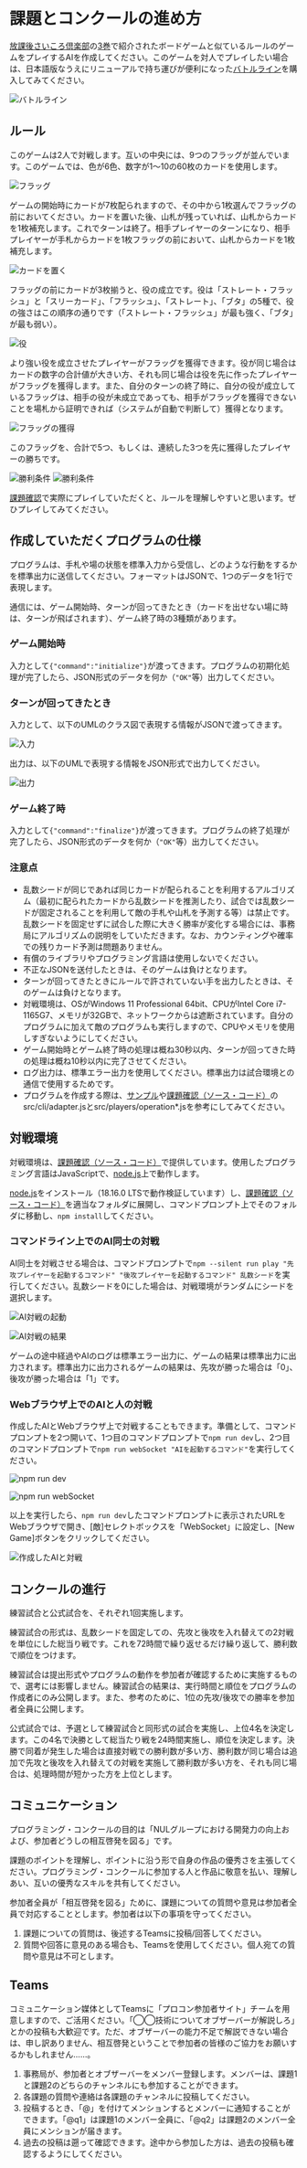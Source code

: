 # 課題とコンクールの進め方

[放課後さいころ倶楽部](https://gekkansunday.net/work/395/)の[3巻](https://shogakukan-comic.jp/book?isbn=9784091247681)で紹介されたボードゲームと似ているルールのゲームをプレイするAIを作成してください。このゲームを対人でプレイしたい場合は、日本語版なうえにリニューアルで持ち運びが便利になった[バトルライン](https://www.amazon.co.jp/%E3%82%AF%E3%83%AD%E3%83%8E%E3%83%8E%E3%83%BC%E3%83%84%E3%82%B2%E3%83%BC%E3%83%A0-%E3%83%90%E3%83%88%E3%83%AB%E3%83%A9%E3%82%A4%E3%83%B3-%E6%97%A5%E6%9C%AC%E8%AA%9E%E7%89%88-2023/dp/B0C1VGBZG7/ref=sr_1_1)を購入してみてください。

![バトルライン](./images/battle-line.jpg)

## ルール

このゲームは2人で対戦します。互いの中央には、9つのフラッグが並んでいます。このゲームでは、色が6色、数字が1〜10の60枚のカードを使用します。

![フラッグ](./images/9-flags.jpg)

ゲームの開始時にカードが7枚配られますので、その中から1枚選んでフラッグの前においてください。カードを置いた後、山札が残っていれば、山札からカードを1枚補充します。これでターンは終了。相手プレイヤーのターンになり、相手プレイヤーが手札からカードを1枚フラッグの前において、山札からカードを1枚補充します。

![カードを置く](./images/put-a-card.jpg)

フラッグの前にカードが3枚揃うと、役の成立です。役は「ストレート・フラッシュ」と「スリーカード」、「フラッシュ」、「ストレート」、「ブタ」の5種で、役の強さはこの順序の通りです（「ストレート・フラッシュ」が最も強く、「ブタ」が最も弱い）。

![役](./images/rank.jpg)

より強い役を成立させたプレイヤーがフラッグを獲得できます。役が同じ場合はカードの数字の合計値が大きい方、それも同じ場合は役を先に作ったプレイヤーがフラッグを獲得します。また、自分のターンの終了時に、自分の役が成立しているフラッグは、相手の役が未成立であっても、相手がフラッグを獲得できないことを場札から証明できれば（システムが自動で判断して）獲得となります。

![フラッグの獲得](./images/getting-flags.jpg)

このフラッグを、合計で5つ、もしくは、連続した3つを先に獲得したプレイヤーの勝ちです。

![勝利条件](./images/win-1.jpg)
![勝利条件](./images/win-2.jpg)

[課題確認](./front-line/dist/index.html)で実際にプレイしていただくと、ルールを理解しやすいと思います。ぜひプレイしてみてください。

## 作成していただくプログラムの仕様

プログラムは、手札や場の状態を標準入力から受信し、どのような行動をするかを標準出力に送信してください。フォーマットはJSONで、1つのデータを1行で表現します。

通信には、ゲーム開始時、ターンが回ってきたとき（カードを出せない場に時は、ターンが飛ばされます）、ゲーム終了時の3種類があります。

### ゲーム開始時

入力として`{"command":"initialize"}`が渡ってきます。プログラムの初期化処理が完了したら、JSON形式のデータを何か（`"OK"`等）出力してください。

### ターンが回ってきたとき

入力として、以下のUMLのクラス図で表現する情報がJSONで渡ってきます。

![入力](./images/input.png)

出力は、以下のUMLで表現する情報をJSON形式で出力してください。

![出力](./images/output.png)

### ゲーム終了時

入力として`{"command":"finalize"}`が渡ってきます。プログラムの終了処理が完了したら、JSON形式のデータを何か（`"OK"`等）出力してください。

### 注意点

* 乱数シードが同じであれば同じカードが配られることを利用するアルゴリズム（最初に配られたカードから乱数シードを推測したり、試合では乱数シードが固定されることを利用して敵の手札や山札を予測する等）は禁止です。乱数シードを固定せずに試合した際に大きく勝率が変化する場合には、事務局にアルゴリズムの説明をしていただきます。なお、カウンティングや確率での残りカード予測は問題ありません。
* 有償のライブラリやプログラミング言語は使用しないでください。
* 不正なJSONを送付したときは、そのゲームは負けとなります。
* ターンが回ってきたときにルールで許されていない手を出力したときは、そのゲームは負けとなります。
* 対戦環境は、OSがWindows 11 Professional 64bit、CPUがIntel Core i7-1165G7、メモリが32GBで、ネットワークからは遮断されています。自分のプログラムに加えて敵のプログラムも実行しますので、CPUやメモリを使用しすぎないようにしてください。
* ゲーム開始時とゲーム終了時の処理は概ね30秒以内、ターンが回ってきた時の処理は概ね10秒以内に完了させてください。
* ログ出力は、標準エラー出力を使用してください。標準出力は試合環境との通信で使用するためです。
* プログラムを作成する際は、[サンプル](./python-example.zip)や[課題確認（ソース・コード）](./front-line.zip)のsrc/cli/adapter.jsとsrc/players/operation*.jsを参考にしてみてください。

## 対戦環境

対戦環境は、[課題確認（ソース・コード）](./front-line.zip)で提供しています。使用したプログラミング言語はJavaScriptで、[node.js](https://nodejs.org/ja)上で動作します。

[node.js](https://nodejs.org/ja)をインストール（18.16.0 LTSで動作検証しています）し、[課題確認（ソース・コード）](./front-line.zip)を適当なフォルダに展開し、コマンドプロンプト上でそのフォルダに移動し、`npm install`してください。

### コマンドライン上でのAI同士の対戦

AI同士を対戦させる場合は、コマンドプロンプトで`npm --silent run play "先攻プレイヤーを起動するコマンド" "後攻プレイヤーを起動するコマンド" 乱数シード`を実行してください。乱数シードを0にした場合は、対戦環境がランダムにシードを選択します。

![AI対戦の起動](./images/npm-run-play-1.png)

![AI対戦の結果](./images/npm-run-play-2.png)

ゲームの途中経過やAIのログは標準エラー出力に、ゲームの結果は標準出力に出力されます。標準出力に出力されるゲームの結果は、先攻が勝った場合は「0」、後攻が勝った場合は「1」です。

### Webブラウザ上でのAIと人の対戦

作成したAIとWebブラウザ上で対戦することもできます。準備として、コマンドプロンプトを2つ開いて、1つ目のコマンドプロンプトで`npm run dev`し、2つ目のコマンドプロンプトで`npm run webSocket "AIを起動するコマンド"`を実行してください。

![npm run dev](./images/npm-run-dev.png)

![npm run webSocket](./images/npm-run-webSocket.png)

以上を実行したら、`npm run dev`したコマンドプロンプトに表示されたURLをWebブラウザで開き、\[敵\]セレクトボックスを「WebSocket」に設定し、\[New Game\]ボタンをクリックしてください。

![作成したAIと対戦](./images/play-with-ai.png)

## コンクールの進行

練習試合と公式試合を、それぞれ1回実施します。

練習試合の形式は、乱数シードを固定しての、先攻と後攻を入れ替えての2対戦を単位にした総当り戦です。これを72時間で繰り返せるだけ繰り返して、勝利数で順位をつけます。

練習試合は提出形式やプログラムの動作を参加者が確認するために実施するもので、選考には影響しません。練習試合の結果は、実行時間と順位をプログラムの作成者にのみ公開します。また、参考のために、1位の先攻/後攻での勝率を参加者全員に公開します。

公式試合では、予選として練習試合と同形式の試合を実施し、上位4名を決定します。この4名で決勝として総当たり戦を24時間実施し、順位を決定します。決勝で同着が発生した場合は直接対戦での勝利数が多い方、勝利数が同じ場合は追加で先攻と後攻を入れ替えての対戦を実施して勝利数が多い方を、それも同じ場合は、処理時間が短かった方を上位とします。

## コミュニケーション

プログラミング・コンクールの目的は「NULグループにおける開発力の向上および、参加者どうしの相互啓発を図る」です。

課題のポイントを理解し、ポイントに沿う形で自身の作品の優秀さを主張してください。プログラミング・コンクールに参加する人と作品に敬意を払い、理解しあい、互いの優秀なスキルを共有してください。

参加者全員が「相互啓発を図る」ために、課題についての質問や意見は参加者全員で対応することとします。参加者は以下の事項を守ってください。

1. 課題についての質問は、後述するTeamsに投稿/回答してください。
2. 質問や回答に意見のある場合も、Teamsを使用してください。個人宛ての質問や意見は不可とします。

## Teams

コミュニケーション媒体としてTeamsに「プロコン参加者サイト」チームを用意しますので、ご活用ください。「◯◯技術についてオブザーバーが解説しろ」とかの投稿も大歓迎です。ただ、オブザーバーの能力不足で解説できない場合は、申し訳ありません、相互啓発ということで参加者の皆様のご協力をお願いするかもしれません……。

1. 事務局が、参加者とオブザーバーをメンバー登録します。メンバーは、課題1と課題2のどちらのチャンネルにも参加することができます。
2. 各課題の質問や連絡は各課題のチャンネルに投稿してください。
3. 投稿するとき、「@」を付けてメンションするとメンバーに通知することができます。「@q1」は課題1のメンバー全員に、「@q2」は課題2のメンバー全員にメンションが届きます。
4. 過去の投稿は遡って確認できます。途中から参加した方は、過去の投稿も確認するようにしてください。

